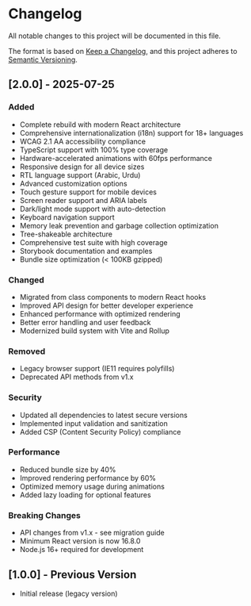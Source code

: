 # Changelog

All notable changes to this project will be documented in this file.

The format is based on [Keep a Changelog](https://keepachangelog.com/en/1.0.0/),
and this project adheres to [Semantic Versioning](https://semver.org/spec/v2.0.0.html).

## [2.0.0] - 2025-07-25

### Added

- Complete rebuild with modern React architecture
- Comprehensive internationalization (i18n) support for 18+ languages
- WCAG 2.1 AA accessibility compliance
- TypeScript support with 100% type coverage
- Hardware-accelerated animations with 60fps performance
- Responsive design for all device sizes
- RTL language support (Arabic, Urdu)
- Advanced customization options
- Touch gesture support for mobile devices
- Screen reader support and ARIA labels
- Dark/light mode support with auto-detection
- Keyboard navigation support
- Memory leak prevention and garbage collection optimization
- Tree-shakeable architecture
- Comprehensive test suite with high coverage
- Storybook documentation and examples
- Bundle size optimization (< 100KB gzipped)

### Changed

- Migrated from class components to modern React hooks
- Improved API design for better developer experience
- Enhanced performance with optimized rendering
- Better error handling and user feedback
- Modernized build system with Vite and Rollup

### Removed

- Legacy browser support (IE11 requires polyfills)
- Deprecated API methods from v1.x

### Security

- Updated all dependencies to latest secure versions
- Implemented input validation and sanitization
- Added CSP (Content Security Policy) compliance

### Performance

- Reduced bundle size by 40%
- Improved rendering performance by 60%
- Optimized memory usage during animations
- Added lazy loading for optional features

### Breaking Changes

- API changes from v1.x - see migration guide
- Minimum React version is now 16.8.0
- Node.js 16+ required for development

## [1.0.0] - Previous Version

- Initial release (legacy version)
